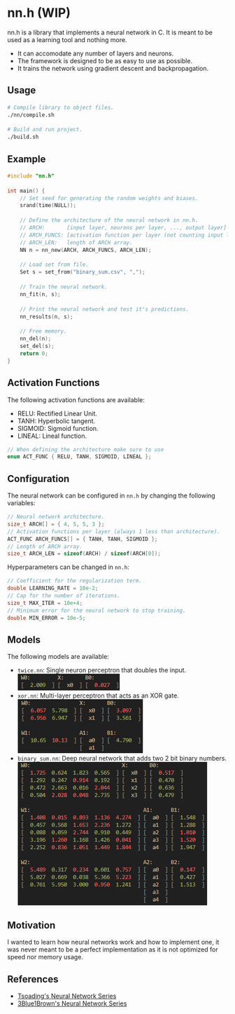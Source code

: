 # nn.h (WIP)

nn.h is a library that implements a neural network in C. It is meant to be used as a learning tool and nothing more. 

* It can accomodate any number of layers and neurons.
* The framework is designed to be as easy to use as possible.
* It trains the network using gradient descent and backpropagation.

## Usage
```bash
# Compile library to object files.
./nn/compile.sh

# Build and run project.
./build.sh
```

## Example
```C
#include "nn.h"

int main() {
    // Set seed for generating the random weights and biases.
    srand(time(NULL));
    
    // Define the architecture of the neural network in nn.h.
    // ARCH:       [input layer, neurons per layer, ..., output layer]
    // ARCH_FUNCS: [activation function per layer (not counting input layer)]
    // ARCH_LEN:   length of ARCH array.
    NN n = nn_new(ARCH, ARCH_FUNCS, ARCH_LEN);

    // Load set from file.
    Set s = set_from("binary_sum.csv", ",");

    // Train the neural network.
    nn_fit(n, s);

    // Print the neural network and test it's predictions.
    nn_results(n, s);

    // Free memory.
    nn_del(n);
    set_del(s);
    return 0;
}

```

## Activation Functions
The following activation functions are available:

* RELU:    Rectified Linear Unit.
* TANH:    Hyperbolic tangent.
* SIGMOID: Sigmoid function.
* LINEAL:  Lineal function.

```C
// When defining the architecture make sure to use
enum ACT_FUNC { RELU, TANH, SIGMOID, LINEAL };
```

## Configuration
The neural network can be configured in `nn.h` by changing the following variables:

```C
// Neural network architecture.
size_t ARCH[] = { 4, 5, 5, 3 };
// Activation functions per layer (always 1 less than architecture).
ACT_FUNC ARCH_FUNCS[] = { TANH, TANH, SIGMOID };
// Length of ARCH array.
size_t ARCH_LEN = sizeof(ARCH) / sizeof(ARCH[0]);
```
Hyperparameters can be changed in `nn.h`:
```C
// Coefficient for the regularization term.
double LEARNING_RATE = 10e-2;
// Cap for the number of iterations.
size_t MAX_ITER = 10e+4;
// Minimum error for the neural network to stop training.
double MIN_ERROR = 10e-5;
```

## Models
The following models are available:

* `twice.nn`: Single neuron perceptron that doubles the input.
![twice](images/twice.png)
* `xor.nn`: Multi-layer perceptron that acts as an XOR gate.
![xor](images/xor.png)
* `binary_sum.nn`: Deep neural network that adds two 2 bit binary numbers.
![binary_sum](images/binary_sum.png)

## Motivation
I wanted to learn how neural networks work and how to implement one, it was never meant to be a perfect implementation as it is not optimized for speed nor memory usage.

## References
* [Tsoading's Neural Network Series](https://youtube.com/playlist?list=PLpM-Dvs8t0VZPZKggcql-MmjaBdZKeDMw)
* [3Blue1Brown's Neural Network Series](https://www.youtube.com/watch?v=aircAruvnKk&list=PLZHQObOWTQDNU6R1_67000Dx_ZCJB-3pi)
